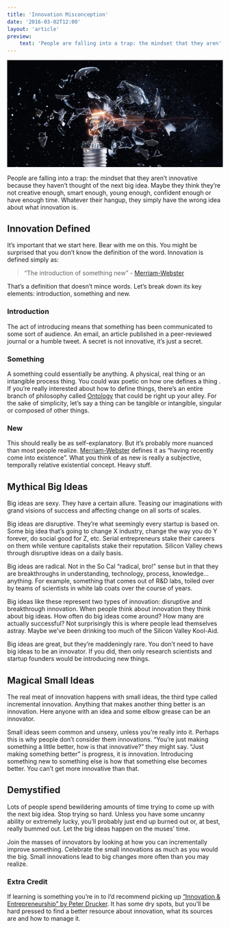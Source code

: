```yaml
---
title: 'Innovation Misconception'
date: '2016-03-02T12:00'
layout: 'article'
preview:
    text: 'People are falling into a trap: the mindset that they aren''t innovative because they haven''t thought of the next big idea. They simply have the wrong idea about what innovation is.'
---
```


![](./hero.webp)

People are falling into a trap: the mindset that they aren’t innovative because they haven’t thought of the next big idea. Maybe they think they’re not creative enough, smart enough, young enough, confident enough or have enough time. Whatever their hangup, they simply have the wrong idea about what innovation is.

## Innovation Defined
It’s important that we start here. Bear with me on this. You might be surprised that you don’t know the definition of the word. Innovation is defined simply as:

> “The introduction of something new” - [Merriam-Webster](http://www.merriam-webster.com/dictionary/innovation)

That’s a definition that doesn’t mince words. Let’s break down its key elements: introduction, something and new.

### Introduction
The act of introducing means that something has been communicated to some sort of audience. An email, an article published in a peer-reviewed journal or a humble tweet. A secret is not innovative, it’s just a secret.

### Something
A something could essentially be anything. A physical, real thing or an intangible process thing. You could wax poetic on how one defines a thing . If you’re really interested about how to define things, there’s an entire branch of philosophy called [Ontology](https://en.wikipedia.org/wiki/Ontology) that could be right up your alley. For the sake of simplicity, let’s say a thing can be tangible or intangible, singular or composed of other things.

### New
This should really be as self-explanatory. But it’s probably more nuanced than most people realize. [Merriam-Webster](http://www.merriam-webster.com/dictionary/new) defines it as “having recently come into existence”. What you think of as new is really a subjective, temporally relative existential concept. Heavy stuff.

## Mythical Big Ideas
Big ideas are sexy. They have a certain allure. Teasing our imaginations with grand visions of success and affecting change on all sorts of scales.

Big ideas are disruptive. They’re what seemingly every startup is based on. Some big idea that’s going to change X industry, change the way you do Y forever, do social good for Z, etc. Serial entrepreneurs stake their careers on them while venture capitalists stake their reputation. Silicon Valley chews through disruptive ideas on a daily basis.

Big ideas are radical. Not in the So Cal “radical, bro!” sense but in that they are breakthroughs in understanding, technology, process, knowledge… anything. For example, something that comes out of R&D labs, toiled over by teams of scientists in white lab coats over the course of years.

Big ideas like these represent two types of innovation: disruptive and breakthrough innovation. When people think about innovation they think about big ideas. How often do big ideas come around? How many are actually successful? Not surprisingly this is where people lead themselves astray. Maybe we’ve been drinking too much of the Silicon Valley Kool-Aid.

Big ideas are great, but they’re maddeningly rare. You don’t need to have big ideas to be an innovator. If you did, then only research scientists and startup founders would be introducing new things.

## Magical Small Ideas
The real meat of innovation happens with small ideas, the third type called incremental innovation. Anything that makes another thing better is an innovation. Here anyone with an idea and some elbow grease can be an innovator.

Small ideas seem common and unsexy, unless you’re really into it. Perhaps this is why people don’t consider them innovations. “You’re just making something a little better, how is that innovative?” they might say. “Just making something better” is progress, it is innovation. Introducing something new to something else is how that something else becomes better. You can’t get more innovative than that.

## Demystified
Lots of people spend bewildering amounts of time trying to come up with the next big idea. Stop trying so hard. Unless you have some uncanny ability or extremely lucky, you’ll probably just end up burned out or, at best, really bummed out. Let the big ideas happen on the muses’ time.

Join the masses of innovators by looking at how you can incrementally improve something. Celebrate the small innovations as much as you would the big. Small innovations lead to big changes more often than you may realize.

### Extra Credit
If learning is something you’re in to I’d recommend picking up [“Innovation & Entrepreneurship” by Peter Drucker](http://www.amazon.com/Innovation-Entrepreneurship-Peter-F-Drucker/dp/0060851139/ref=sr_1_1?s=books&ie=UTF8&qid=1456812549&sr=1-1&keywords=innovation+and+entrepreneurship). It has some dry spots, but you’ll be hard pressed to find a better resource about innovation, what its sources are and how to manage it.